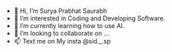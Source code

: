 - 👋 Hi, I’m Surya Prabhat Saurabh
- 👀 I’m interested in Coding and Developing Software.
- 🌱 I’m currently learning how to use AI.
- 💞️ I’m looking to collaborate on ...
- 📫 Text me on My insta @sid._.sp

<!---
ErenXMadara/ErenXMadara is a ✨ special ✨ repository because its `README.md` (this file) appears on your GitHub profile.
You can click the Preview link to take a look at your changes.
--->
